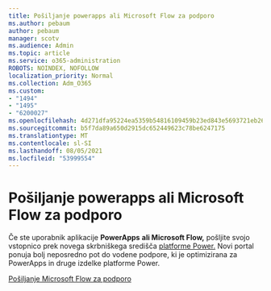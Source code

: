 ```yaml
---
title: Pošiljanje powerapps ali Microsoft Flow za podporo
ms.author: pebaum
author: pebaum
manager: scotv
ms.audience: Admin
ms.topic: article
ms.service: o365-administration
ROBOTS: NOINDEX, NOFOLLOW
localization_priority: Normal
ms.collection: Adm_O365
ms.custom:
- "1494"
- "1495"
- "6200027"
ms.openlocfilehash: 4d271dfa95224ea5359b54816109459b23ed843e5693721eb264e416cbe29eb0
ms.sourcegitcommit: b5f7da89a650d2915dc652449623c78be6247175
ms.translationtype: MT
ms.contentlocale: sl-SI
ms.lasthandoff: 08/05/2021
ms.locfileid: "53999554"
---
```

# <a name="submit-powerapps-or-microsoft-flow-support-requests"></a>Pošiljanje powerapps ali Microsoft Flow za podporo

Če ste uporabnik aplikacije **PowerApps** **ali Microsoft Flow,** pošljite svojo vstopnico prek novega skrbniškega središča [platforme Power.](https://admin.powerplatform.microsoft.com/support?newTicket&product=15819) Novi portal ponuja bolj neposredno pot do vodene podpore, ki je optimizirana za PowerApps in druge izdelke platforme Power.

[Pošiljanje Microsoft Flow za podporo](https://admin.powerplatform.microsoft.com/support?newTicket&product=Flow)